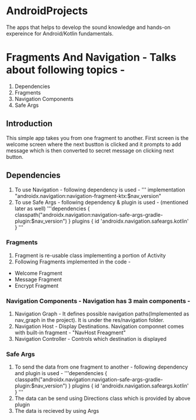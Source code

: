 # AndroidProjects
The apps that helps to develop the sound knowledge and hands-on expereince for Android/Kotlin fundamentals.

# Fragments And Navigation - Talks about following topics -
1. Dependencies
2. Fragments
3. Navigation Components
4. Safe Args

## Introduction
This simple app takes you from one fragment to another. First screen is the welcome screen where the next bustton is clicked and it prompts to add message which is then converted to secret message on clicking next button.

## Dependencies
1. To use Navigation - following dependency is used -
'''
implementation "androidx.navigation:navigation-fragment-ktx:$nav_version"
2. To use Safe Args - following dependency & plugin is used - (mentioned later as well)
'''dependencies {
        classpath("androidx.navigation:navigation-safe-args-gradle-plugin:$nav_version")
    }
   plugins {
    id 'androidx.navigation.safeargs.kotlin'
}
   '''

### Fragments
1. Fragment is re-usable class implementing a portion of Activity
2. Following Fragments implemented in the code -
  * Welcome Fragment
  * Message Fragment
  * Encrypt Fragment

### Navigation Components - Navigation has 3 main components -
1. Navigation Graph - It defines possible navigation paths(Implemented as nav_graph in the project). It is under the res/navigation folder.
2. Navigation Host - Display Destinations. Navigation componnet comes with built-in fragment - "NavHost Freagment"
3. Navigation Controller - Controls which destination is displayed

### Safe Args
1. To send the data from one fragment to another - following dependency and plugin is used -
'''dependencies {
        classpath("androidx.navigation:navigation-safe-args-gradle-plugin:$nav_version")
    }
   plugins {
    id 'androidx.navigation.safeargs.kotlin'
}
   '''
2. The data can be send using Directions class which is provided by above plugin
3. The data is recieved by using Args





